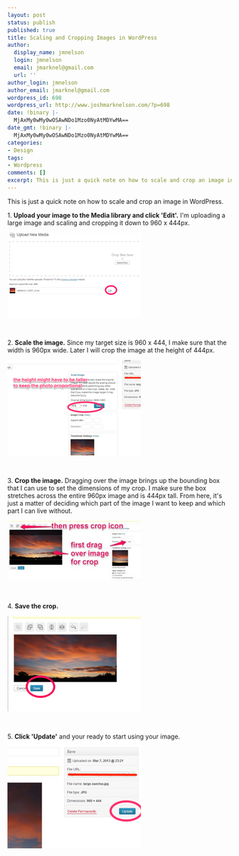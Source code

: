 ```yaml
---
layout: post
status: publish
published: true
title: Scaling and Cropping Images in WordPress
author:
  display_name: jmnelson
  login: jmnelson
  email: jmarknel@gmail.com
  url: ''
author_login: jmnelson
author_email: jmarknel@gmail.com
wordpress_id: 698
wordpress_url: http://www.joshmarknelson.com/?p=698
date: !binary |-
  MjAxMy0wMy0wOSAwNDo1Mzo0NyAtMDYwMA==
date_gmt: !binary |-
  MjAxMy0wMy0wOSAwNDo1Mzo0NyAtMDYwMA==
categories:
- Design
tags:
- Wordpress
comments: []
excerpt: This is just a quick note on how to scale and crop an image in WordPress.
---
```

<p>This is just a quick note on how to scale and crop an image in WordPress.</p>
<p>1. <strong>Upload your image to the Media library and click 'Edit'.</strong> I'm uploading a large image and scaling and cropping it down to 960 x 444px.</p>
<p><a href="/assets/uploads/2013/03/upload.png"><img class="aligncenter size-medium wp-image-699" alt="upload" src="/assets/uploads/2013/03/upload-300x190.png" width="300" height="190" /></a></p>
<p>&nbsp;</p>
<p>2. <strong>Scale the image.</strong> Since my target size is 960 x 444, I make sure that the width is 960px wide. Later I will crop the image at the height of 444px.</p>
<p><a href="/assets/uploads/2013/03/scale.png"><img class="aligncenter size-medium wp-image-694" alt="scale" src="/assets/uploads/2013/03/scale-300x214.png" width="300" height="214" /></a></p>
<p>&nbsp;</p>
<p>3. <strong>Crop the image.</strong> Dragging over the image brings up the bounding box that I can use to set the dimensions of my crop. I make sure the box stretches across the entire 960px image and is 444px tall. From here, it's just a matter of deciding which part of the image I want to keep and which part I can live without.</p>
<p><a href="/assets/uploads/2013/03/crop2.jpg"><img class="aligncenter size-medium wp-image-696" alt="crop2" src="/assets/uploads/2013/03/crop2-300x135.jpg" width="300" height="135" /></a></p>
<p>&nbsp;</p>
<p>4. <strong>Save the crop.</strong></p>
<p><a href="/assets/uploads/2013/03/save-crop.png"><img class="aligncenter size-medium wp-image-695" alt="save-crop" src="/assets/uploads/2013/03/save-crop-300x214.png" width="300" height="214" /></a></p>
<p>&nbsp;</p>
<p>5. <strong>Click 'Update'</strong> and your ready to start using your image.<a href="/assets/uploads/2013/03/update-2.png"><img class="aligncenter size-medium wp-image-693" alt="update-2" src="/assets/uploads/2013/03/update-2-300x243.png" width="300" height="243" /></a></p>
